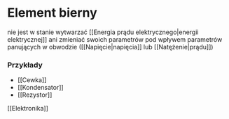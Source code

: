 # Element bierny
nie jest w stanie wytwarzać [[Energia prądu elektrycznego|energii elektrycznej]] ani zmieniać swoich parametrów pod wpływem parametrów panujących w obwodzie ([[Napięcie|napięcia]] lub [[Natężenie|prądu]])

### Przykłady
- [[Cewka]]
- [[Kondensator]]
- [[Rezystor]]

[[Elektronika]]